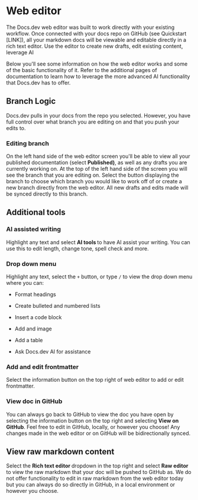 # Web editor

The Docs.dev web editor was built to work directly with your existing workflow. Once connected with your docs repo on GitHub (see Quickstart \[LINK]), all your markdown docs will be viewable and editable directly in a rich text editor. Use the editor to create new drafts, edit existing content, leverage AI

Below you'll see some information on how the web editor works and some of the basic functionality of it. Refer to the additional pages of documentation to learn how to leverage the more advanced AI functionality that Docs.dev has to offer.

## Branch Logic

Docs.dev pulls in your docs from the repo you selected. However, you have full control over what branch you are editing on and that you push your edits to.

### Editing branch

On the left hand side of the web editor screen you'll be able to view all your published documentation (select **Published)**, as well as any drafts you are currently working on. At the top of the left hand side of the screen you will see the branch that you are editing on. Select the button displaying the branch to choose which branch you would like to work off of or create a new branch directly from the web editor. All new drafts and edits made will be synced directly to this branch.

## Additional tools

### AI assisted writing

Highlight any text and select **AI tools&#x20;**&#x74;o have AI assist your writing. You can use this to edit length, change tone, spell check and more.

### Drop down menu

Highlight any text, select the `+` button, or type `/` to view the drop down menu where you can:

* Format headings

* Create bulleted and numbered lists

* Insert a code block

* Add and image

* Add a table

* Ask Docs.dev AI for assistance

### Add and edit frontmatter

Select the information button on the top right of web editor to add or edit frontmatter.

### View doc in GitHub

You can always go back to GitHub to view the doc you have open by selecting the information button on the top right and selecting **View on GitHub**. Feel free to edit in GitHub, locally, or however you choose! Any changes made in the web editor or on GitHub will be bidirectionally synced.

## View raw markdown content

Select the **Rich text editor&#x20;**&#x64;ropdown in the top right and select **Raw editor** to view the raw markdown that your doc will be pushed to GitHub as. We do not offer functionality to edit in raw markdown from the web editor today but you can always do so directly in GitHub, in a local environment or however you choose.
